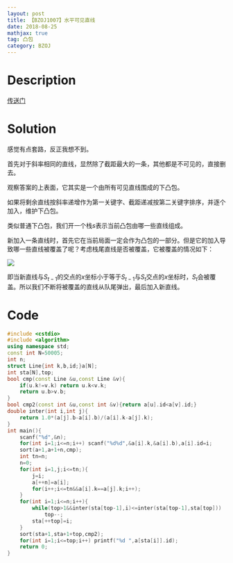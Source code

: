```yaml
---
layout: post
title: 【BZOJ1007】水平可见直线
date: 2018-08-25
mathjax: true
tag: 凸包
category: BZOJ
---
```

# Description

[传送门](https://www.lydsy.com/JudgeOnline/problem.php?id=1007)




<!-- more -->
# Solution

感觉有点套路，反正我想不到。

首先对于斜率相同的直线，显然除了截距最大的一条，其他都是不可见的，直接删去。

观察答案的上表面，它其实是一个由所有可见直线围成的下凸包。

如果将剩余直线按斜率递增作为第一关键字、截距递减按第二关键字排序，并逐个加入，维护下凸包。

类似普通下凸包，我们开一个栈$s$表示当前凸包由哪一些直线组成。

新加入一条直线时，首先它在当前局面一定会作为凸包的一部分。但是它的加入导致哪一些直线被覆盖了呢？考虑栈尾直线是否被覆盖，它被覆盖的情况如下：

![]({{site.url}}/assets/images/BZOJ1007.bmp)

即当新直线与$S_{t-1}$的交点的$x$坐标小于等于$S_{t-1}$与$S_{t}$交点的$x$坐标时，$S_t$会被覆盖。所以我们不断将被覆盖的直线从队尾弹出，最后加入新直线。





# Code

```c++
#include <cstdio>
#include <algorithm>
using namespace std;
const int N=50005;
int n;
struct Line{int k,b,id;}a[N];
int sta[N],top;
bool cmp(const Line &u,const Line &v){
	if(u.k!=v.k) return u.k<v.k;
	return u.b>v.b;
}
bool cmp2(const int &u,const int &v){return a[u].id<a[v].id;}
double inter(int i,int j){
	return 1.0*(a[j].b-a[i].b)/(a[i].k-a[j].k);	
}
int main(){
	scanf("%d",&n);
	for(int i=1;i<=n;i++) scanf("%d%d",&a[i].k,&a[i].b),a[i].id=i;
	sort(a+1,a+1+n,cmp);
	int tn=n;
	n=0;
	for(int i=1,j;i<=tn;){
		j=i;	
		a[++n]=a[i];
		for(i++;i<=tn&&a[i].k==a[j].k;i++);
	}
	for(int i=1;i<=n;i++){
		while(top>1&&inter(sta[top-1],i)<=inter(sta[top-1],sta[top]))
			top--;
		sta[++top]=i;							
	}
	sort(sta+1,sta+1+top,cmp2);
	for(int i=1;i<=top;i++) printf("%d ",a[sta[i]].id);
	return 0;
}
```


